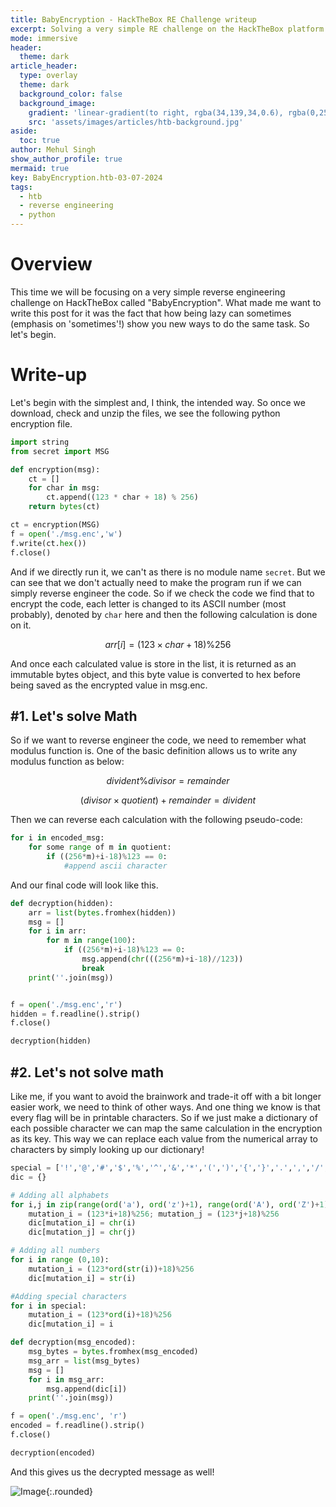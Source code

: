 ```yaml
---
title: BabyEncryption - HackTheBox RE Challenge writeup
excerpt: Solving a very simple RE challenge on the HackTheBox platform. Could we reverse engineer without actually reverse engineering a code?
mode: immersive
header:
  theme: dark
article_header:
  type: overlay
  theme: dark
  background_color: false
  background_image: 
    gradient: 'linear-gradient(to right, rgba(34,139,34,0.6), rgba(0,255,0,0.6))'
    src: 'assets/images/articles/htb-background.jpg'
aside:
  toc: true
author: Mehul Singh
show_author_profile: true
mermaid: true
key: BabyEncryption.htb-03-07-2024
tags: 
  - htb 
  - reverse engineering
  - python
---
```


# Overview

This time we will be focusing on a very simple reverse engineering challenge on HackTheBox called "BabyEncryption". What made me want to write this post for it was the fact that how being lazy can sometimes (emphasis on 'sometimes'!) show you new ways to do the same task. So let's begin.

# Write-up

Let's begin with the simplest and, I think, the intended way. So once we download, check and unzip the files, we see the following python encryption file.
```python
import string
from secret import MSG

def encryption(msg):
    ct = []
    for char in msg:
        ct.append((123 * char + 18) % 256)
    return bytes(ct)

ct = encryption(MSG)
f = open('./msg.enc','w')
f.write(ct.hex())
f.close()
```
And if we directly run it, we can't as there is no module name `secret`. But we can see that we don't actually need to make the program run if we can simply reverse engineer the code. So if we check the code we find that to encrypt the code, each letter is changed to its ASCII number (most probably), denoted by `char` here  and then the following calculation is done on it.

$$arr[i]=(123 \times char+18) \% 256$$

And once each calculated value is store in the list, it is returned as an immutable bytes object, and this byte value is converted to hex before being saved as the encrypted value in msg.enc.

## #1. Let's solve Math

So if we want to reverse engineer the code, we need to remember what modulus function is. One of the basic definition allows us to write any modulus function as below:

$$divident \% divisor = remainder$$

$$(divisor \times quotient)+remainder=divident$$

Then we can reverse each calculation with the following pseudo-code:

```python
for i in encoded_msg:
    for some range of m in quotient:
        if ((256*m)+i-18)%123 == 0:
            #append ascii character
```

And our final code will look like this.

```python
def decryption(hidden):
    arr = list(bytes.fromhex(hidden))
    msg = []
    for i in arr:
        for m in range(100):
            if ((256*m)+i-18)%123 == 0:
                msg.append(chr(((256*m)+i-18)//123))
                break
    print(''.join(msg))


f = open('./msg.enc','r')
hidden = f.readline().strip()
f.close()

decryption(hidden)
```

## #2. Let's not solve math 

Like me, if you want to avoid the brainwork and trade-it off with a bit longer easier work, we need to think of other ways. And one thing we know is that every flag will be in printable characters. So if we just make a dictionary of each possible character we can map the same calculation in the encryption as its key. This way we can replace each value from the numerical array to characters by simply looking up our dictionary!

```python
special = ['!','@','#','$','%','^','&','*','(',')','{','}','.',',','/','\\',' ','_','\n']
dic = {}

# Adding all alphabets
for i,j in zip(range(ord('a'), ord('z')+1), range(ord('A'), ord('Z')+1)):
    mutation_i = (123*i+18)%256; mutation_j = (123*j+18)%256
    dic[mutation_i] = chr(i)
    dic[mutation_j] = chr(j)

# Adding all numbers
for i in range (0,10):
    mutation_i = (123*ord(str(i))+18)%256
    dic[mutation_i] = str(i)

#Adding special characters
for i in special:
    mutation_i = (123*ord(i)+18)%256
    dic[mutation_i] = i

def decryption(msg_encoded):
    msg_bytes = bytes.fromhex(msg_encoded)
    msg_arr = list(msg_bytes)
    msg = []
    for i in msg_arr:
        msg.append(dic[i])
    print(''.join(msg))

f = open('./msg.enc', 'r')
encoded = f.readline().strip()
f.close()

decryption(encoded)
```

And this gives us the decrypted message as well!

![Image](/ctf-vault/assets/images/articles/bb.png){:.rounded}

